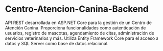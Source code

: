 # Centro-Atencion-Canina-Backend
API REST desarrollada en ASP.NET Core para la gestión de un Centro de Atención Canina. Proporciona funcionalidades como autenticación de usuarios, registro de mascotas, agendamiento de citas, administración de servicios veterinarios y más. Utiliza Entity Framework Core para el acceso a datos y SQL Server como base de datos relacional.
